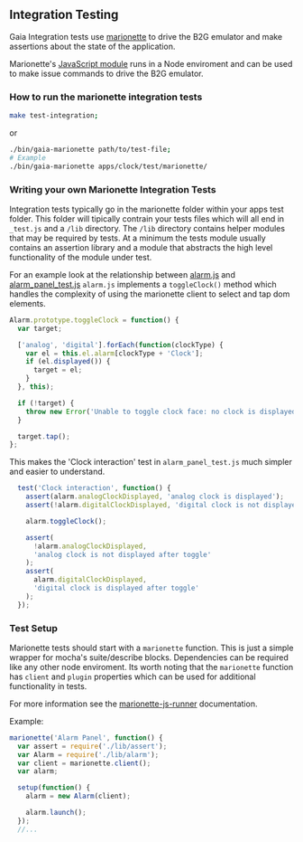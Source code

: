 ## Integration Testing 

Gaia Integration tests use
[marionette](http://lightsofapollo.github.io/marionette_js_client/api-docs/) to
drive the B2G emulator and make assertions about the state of the application.

Marionette's [JavaScript
module](https://github.com/lightsofapollo/marionette_js_client) runs in a Node
enviroment and can be used to make issue commands to drive the B2G emulator.

### How to run the marionette integration tests

```bash
make test-integration;
```

or

```bash
./bin/gaia-marionette path/to/test-file;
# Example
./bin/gaia-marionette apps/clock/test/marionette/
```

### Writing your own Marionette Integration Tests

Integration tests typically go in the marionette folder within your apps test folder.
This folder will tipically contrain your tests files which will all end in `_test.js` and a `/lib` directory. 
The `/lib` directory contains helper modules that may be required by tests. At a minimum the tests module usually 
contains an assertion library and a module that abstracts the high level functionality of the module under test.

For an example look at the relationship between [alarm.js](https://github.com/mozilla-b2g/gaia/blob/38456b0b9ee903e597d2a2fd949c10fd673e1993/apps/clock/test/marionette/lib/alarm.js) and [alarm_panel_test.js](https://github.com/mozilla-b2g/gaia/blob/38456b0b9ee903e597d2a2fd949c10fd673e1993/apps/clock/test/marionette/alarm_panel_test.js)
`alarm.js` implements a `toggleClock()` method which handles the complexity of using the marionette client to select and tap dom elements.

```JavaScript
Alarm.prototype.toggleClock = function() {
  var target;

  ['analog', 'digital'].forEach(function(clockType) {
    var el = this.el.alarm[clockType + 'Clock'];
    if (el.displayed()) {
      target = el;
    }
  }, this);

  if (!target) {
    throw new Error('Unable to toggle clock face: no clock is displayed.');
  }

  target.tap();
};
```

This makes the 'Clock interaction' test in `alarm_panel_test.js` much simpler and easier to understand.

```JavaScript
  test('Clock interaction', function() {
    assert(alarm.analogClockDisplayed, 'analog clock is displayed');
    assert(!alarm.digitalClockDisplayed, 'digital clock is not displayed');

    alarm.toggleClock();

    assert(
      !alarm.analogClockDisplayed,
      'analog clock is not displayed after toggle'
    );
    assert(
      alarm.digitalClockDisplayed,
      'digital clock is displayed after toggle'
    );
  });
```

### Test Setup

Marionette tests should start with a `marionette` function. This is just a simple wrapper for mocha's suite/describe blocks.
Dependencies can be required like any other node enviroment. Its worth noting that the `marionette` function has `client` and `plugin` properties
which can be used for additional functionality in tests.

For more information see the [marionette-js-runner](https://github.com/lightsofapollo/marionette-js-runner#marionette-suitedescribe-like-a-api) documentation.

Example:

```JavaScript
marionette('Alarm Panel', function() {
  var assert = require('./lib/assert');
  var Alarm = require('./lib/alarm');
  var client = marionette.client();
  var alarm;

  setup(function() {
    alarm = new Alarm(client);

    alarm.launch();
  });
  //...
```
